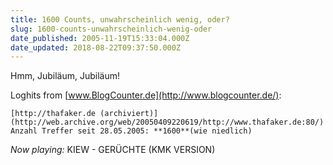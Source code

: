 ```yaml
---
title: 1600 Counts, unwahrscheinlich wenig, oder?
slug: 1600-counts-unwahrscheinlich-wenig-oder
date_published: 2005-11-19T15:33:04.000Z
date_updated: 2018-08-22T09:37:50.000Z
---
```


Hmm, Jubiläum, Jubiläum! 

Loghits from [www.BlogCounter.de](http://www.blogcounter.de/):

    [http://thafaker.de (archiviert)](http://web.archive.org/web/20050409220619/http://www.thafaker.de:80/)
    Anzahl Treffer seit 28.05.2005: **1600**(wie niedlich)

*Now playing:* KIEW - GERÜCHTE (KMK VERSION)
